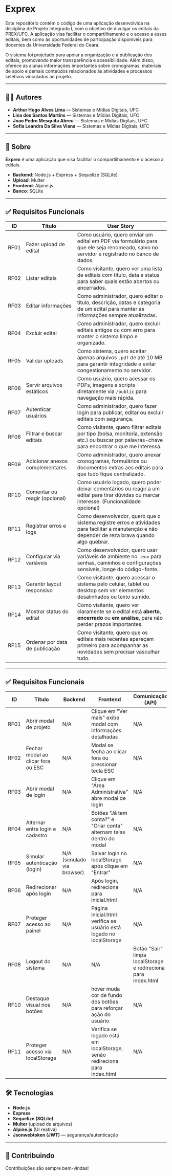 # Exprex

Este repositório contém o código de uma aplicação desenvolvida na disciplina de Projeto Integrado I, com o objetivo de divulgar os editais da PREX/UFC. A aplicação visa facilitar o compartilhamento e o acesso a esses editais, bem como às oportunidades de participação disponíveis para docentes da Universidade Federal do Ceará.

O sistema foi projetado para apoiar a organização e a publicação dos editais, promovendo maior transparência e acessibilidade. Além disso, oferece às alunas informações importantes sobre cronogramas, materiais de apoio e demais conteúdos relacionados às atividades e processos seletivos vinculados ao projeto.

---

## 👩‍💻 Autores

- **Arthur Hugo Alves Lima** — Sistemas e Mídias Digitais, UFC  
- **Lina dos Santos Martins** — Sistemas e Mídias Digitais, UFC  
- **Joao Pedro Mesquita Abreu** — Sistemas e Mídias Digitais, UFC  
- **Sofia Leandra Da Silva Viana** — Sistemas e Mídias Digitais, UFC  

---

## 🚀 Sobre

**Exprex** é uma aplicação que visa facilitar o compartilhamento e o acesso a editais.

- **Backend**: Node.js + Express + Sequelize (SQLite)  
- **Upload**: Multer  
- **Frontend**: Alpine.js  
- **Banco**: SQLite  

---

## ✅ Requisitos Funcionais

| ID   | Título                          | User Story                                                                                                                                        |
|------|----------------------------------|---------------------------------------------------------------------------------------------------------------------------------------------------|
| RF01 | Fazer upload de edital          | Como usuário, quero enviar um edital em PDF via formulário para que ele seja renomeado, salvo no servidor e registrado no banco de dados.         |
| RF02 | Listar editais                  | Como visitante, quero ver uma lista de editais com título, data e status para saber quais estão abertos ou encerrados.                            |
| RF03 | Editar informações              | Como administrador, quero editar o título, descrição, datas e categoria de um edital para manter as informações sempre atualizadas.               |
| RF04 | Excluir edital                  | Como administrador, quero excluir editais antigos ou com erro para manter o sistema limpo e organizado.                                           |
| RF05 | Validar uploads                 | Como sistema, quero aceitar apenas arquivos `.pdf` de até 10 MB para garantir integridade e evitar congestionamento no servidor.                  |
| RF06 | Servir arquivos estáticos       | Como usuário, quero acessar os PDFs, imagens e scripts diretamente via `/public` para navegação mais rápida.                                      |
| RF07 | Autenticar usuários             | Como administrador, quero fazer login para publicar, editar ou excluir editais com segurança.                                                     |
| RF08 | Filtrar e buscar editais        | Como visitante, quero filtrar editais por tipo (bolsa, monitoria, extensão etc.) ou buscar por palavras-chave para encontrar o que me interessa.  |
| RF09 | Adicionar anexos complementares | Como administrador, quero anexar cronogramas, formulários ou documentos extras aos editais para que tudo fique centralizado.                      |
| RF10 | Comentar ou reagir (opcional)   | Como usuário logado, quero poder deixar comentários ou reagir a um edital para tirar dúvidas ou marcar interesse. (Funcionalidade opcional)       |
| RF11 | Registrar erros e logs          | Como desenvolvedor, quero que o sistema registre erros e atividades para facilitar a manutenção e não depender de reza brava quando algo quebrar. |
| RF12 | Configurar via variáveis        | Como desenvolvedor, quero usar variáveis de ambiente no `.env` para senhas, caminhos e configurações sensíveis, longe do código-fonte.            |
| RF13 | Garantir layout responsivo      | Como visitante, quero acessar o sistema pelo celular, tablet ou desktop sem ver elementos desalinhados ou texto sumido.                           |
| RF14 | Mostrar status do edital        | Como visitante, quero ver claramente se o edital está **aberto**, **encerrado** ou **em análise**, para não perder prazos importantes.            |
| RF15 | Ordenar por data de publicação  | Como visitante, quero que os editais mais recentes apareçam primeiro para acompanhar as novidades sem precisar vasculhar tudo.                    |

---
## ✅ Requisitos Funcionais

| ID   | Título                     | Backend                                                            | Frontend                                                                | Comunicação (API)                                                         | Prioridade      |
| ---- | -------------------------- | ------------------------------------------------------------------ | ----------------------------------------------------------------------- | ------------------------------------------------------------------------- | --------------- |
| RF01 | Abrir modal de projeto     |N/A |Clique em "Ver mais" exibe modal com informações detalhadas| N/A |Alta Prioridade
| RF02 | Fechar modal ao clicar fora ou ESC            | N/A                               | Modal se fecha ao clicar fora ou pressionar tecla ESC                                         | N/A                                                             | Alta Prioridade |
| RF03 | Abrir modal de login           | N/A                          | Clique em "Área Administrativa" abre modal de login                                            | N/A                                                        | Alta Prioridade |
| RF04 | Alternar entre login e cadastro             | N/A                       | Botões "Já tem conta?" e "Criar conta" alternam telas dentro do modal      | N/A                                             | Média Prioridade |
| RF05 | Simular autenticação (login)            | N/A (simulado via browser)               | Salvar login no localStorage após clique em "Entrar"                                | N/A                                          | Alta Prioridade |
| RF06 | Redirecionar após login  | N/A                     | Após login, redireciona para inicial.html                              | N/A                         | Alta Prioridade |
| RF07 | Proteger acesso ao painel        | N/A              | Página inicial.html verifica se usuário está logado no localStorage                       | N/A                 | Alta Prioridade |
| RF08 | Logout do sistema | N/A        | N/A                                    | Botão "Sair" limpa localStorage e redireciona para index.html                                         | Alta Prioridade |
| RF10 | Destaque visual nos botões           | N/A                          | hover muda cor de fundo dos botões para reforçar ação do usuário                                             | N/A | Média Prioridade |
| RF11 | Proteger acesso via localStorage           | N/A                          | Verifica se logado está em localStorage, senão redireciona para index.html                                            | N/A | Alta Prioridade |




## 🛠 Tecnologias

- **Node.js**
- **Express**
- **Sequelize (SQLite)**
- **Multer** (upload de arquivos)
- **Alpine.js** (UI reativa)
- **Jsonwebtoken (JWT)** — segurança/autenticação

---

## 🤝 Contribuindo

Contribuições são sempre bem-vindas!

